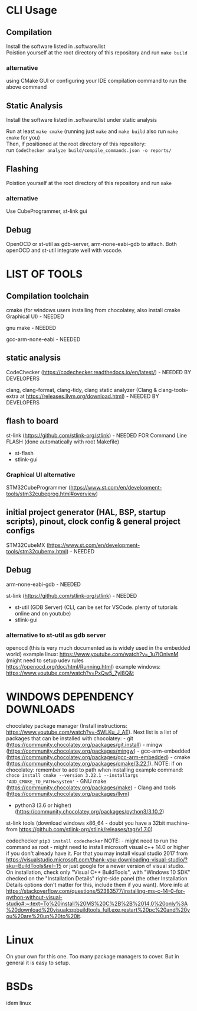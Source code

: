 # CLI Usage

## Compilation

Install the software listed in .software.list  
Poistion yourself at the root directory of this repository and run `make build`

### alternative
using CMake GUI or configuring your IDE compilation command to run the above command

## Static Analysis

Install the software listed in .software.list under static analysis

Run at least `make cmake` (running just `make` and `make build` also run `make cmake` for you)  
Then, if positioned at the root directory of this repository:  
run `CodeChecker analyze build/compile_commands.json -o reports/`

## Flashing
Poistion yourself at the root directory of this repository and run `make`

### alternative
Use CubeProgrammer, st-link gui

## Debug
OpenOCD or st-util as gdb-server, arm-none-eabi-gdb to attach.
Both openOCD and st-util integrate well with vscode.

# LIST OF TOOLS

## Compilation toolchain
cmake (for windows users installing from chocolatey, also install cmake Graphical UI) - NEEDED

gnu make - NEEDED

gcc-arm-none-eabi - NEEDED

## static analysis
CodeChecker (https://codechecker.readthedocs.io/en/latest/) - NEEDED BY DEVELOPERS

clang, clang-format, clang-tidy, clang static analyzer (Clang & clang-tools-extra at https://releases.llvm.org/download.html) - NEEDED BY DEVELOPERS

## flash to board
st-link (https://github.com/stlink-org/stlink) - NEEDED FOR Command Line FLASH (done automatically with root Makefile)
  - st-flash
  - stlink-gui

### Graphical UI alternative
STM32CubeProgrammer (https://www.st.com/en/development-tools/stm32cubeprog.html#overview)

## initial project generator (HAL, BSP, startup scripts), pinout, clock config & general project configs
STM32CubeMX (https://www.st.com/en/development-tools/stm32cubemx.html) - NEEDED

## Debug
arm-none-eabi-gdb - NEEDED

st-link (https://github.com/stlink-org/stlink) - NEEDED
  - st-util (GDB Server) (CLI, can be set for VSCode. plenty of tutorials online and on youtube)
  - stlink-gui

### alternative to st-util as gdb server
openocd (this is very much documented as is widely used in the embedded world)
  example linux: https://www.youtube.com/watch?v=_1u7IOnivnM (might need to setup udev rules https://openocd.org/doc/html/Running.html)
  example windows: https://www.youtube.com/watch?v=PxQw5_7yI8Q&t

# WINDOWS DEPENDENCY DOWNLOADS

chocolatey package manager (Install instructions: https://www.youtube.com/watch?v=-5WLKu_J_AE).
Next list is a list of packages that can be installed with chocolatey:
	- git (https://community.chocolatey.org/packages/git.install)
	- mingw (https://community.chocolatey.org/packages/mingw)
	- gcc-arm-embedded (https://community.chocolatey.org/packages/gcc-arm-embedded)
	- cmake (https://community.chocolatey.org/packages/cmake/3.22.1).
		NOTE: if on chocolatey: remember to add to path when installing
		example command:  `choco install cmake --version 3.22.1 --installargs 'ADD_CMAKE_TO_PATH=System'`
	- GNU make (https://community.chocolatey.org/packages/make)
	- Clang and tools (https://community.chocolatey.org/packages/llvm)
  - python3 (3.6 or higher) (https://community.chocolatey.org/packages/python3/3.10.2)

st-link tools (download windows x86_64 - doubt you have a 32bit machine- from https://github.com/stlink-org/stlink/releases/tag/v1.7.0)

codechecker `pip3 install codechecker`
	NOTE:
		- might need to run the command as root
		- might need to install microsoft visual c++ 14.0 or higher if you don't already have it. For that you may install
		visual studio 2017 from https://visualstudio.microsoft.com/thank-you-downloading-visual-studio/?sku=BuildTools&rel=15
		or just google for a newer version of visual studio.
		On installation, check only "Visual C++ BuildTools", with "Windows 10 SDK" checked on the "Installation Details" right-side panel
		(the other Installation Details options don't matter for this, include them if you want).
		More info at https://stackoverflow.com/questions/52383577/installing-ms-c-14-0-for-python-without-visual-studio#:~:text=To%20install%20MS%20C%2B%2B%2014.0%20only%3A%20download%20visualcppbuildtools_full.exe,restart%20pc%20and%20you%20are%20up%20to%20it.

# Linux

On your own for this one. Too many package managers to cover. But in general it is
easy to setup.

# BSDs

idem linux
